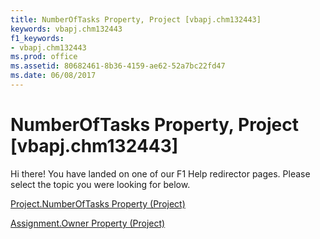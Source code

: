 ```yaml
---
title: NumberOfTasks Property, Project [vbapj.chm132443]
keywords: vbapj.chm132443
f1_keywords:
- vbapj.chm132443
ms.prod: office
ms.assetid: 80682461-8b36-4159-ae62-52a7bc22fd47
ms.date: 06/08/2017
---
```



# NumberOfTasks Property, Project [vbapj.chm132443]

Hi there! You have landed on one of our F1 Help redirector pages. Please select the topic you were looking for below.

[Project.NumberOfTasks Property (Project)](http://msdn.microsoft.com/library/24cd76f8-0817-2aee-92d0-15beec504257%28Office.15%29.aspx)

[Assignment.Owner Property (Project)](http://msdn.microsoft.com/library/d5051b82-a56a-93bb-cf85-81f3f99d3a11%28Office.15%29.aspx)


